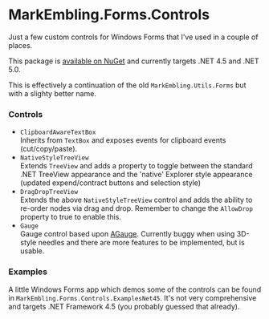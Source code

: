 MarkEmbling.Forms.Controls
=======================

Just a few custom controls for Windows Forms that I've used in a couple of places.

This package is [available on NuGet](https://www.nuget.org/packages/MarkEmbling.Forms.Controls/) and currently targets .NET 4.5 and .NET 5.0.

This is effectively a continuation of the old `MarkEmbling.Utils.Forms` but with a slighty better name.

### Controls

 - `ClipboardAwareTextBox`  
   Inherits from `TextBox` and exposes events for clipboard events (cut/copy/paste).
 - `NativeStyleTreeView`  
 	Extends `TreeView` and adds a property to toggle between the standard .NET TreeView appearance and the 'native' Explorer style appearance (updated expend/contract buttons and selection style)
 - `DragDropTreeView`  
 	Extends the above `NativeStyleTreeView` control and adds the ability to re-order nodes via drag and drop. Remember to change the `AllowDrop` property to true to enable this.
 - `Gauge`  
    Gauge control based upon [AGauge](http://www.codeproject.com/Articles/448721/AGauge-WinForms-Gauge-Control). Currently buggy when using 3D-style needles and there are more features to be implemented, but is usable.

### Examples

A little Windows Forms app which demos some of the controls can be found in `MarkEmbling.Forms.Controls.ExamplesNet45`. 
It's not very comprehensive and targets .NET Framework 4.5 (you probably guessed that already).
